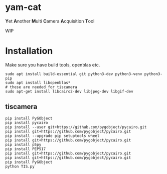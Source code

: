 # yam-cat
**Y**et **A**nother **M**ulti **C**amera **A**cquisition **T**ool

WIP

# Installation

Make sure you have build tools, openblas etc.

```
sudo apt install build-essential git python3-dev python3-venv python3-pip
sudo apt install libopenblas*
# these are needed for tiscamera
sudo apt-get install libcairo2-dev libjpeg-dev libgif-dev
```




## tiscamera

```
pip install PyGObject
pip install pycairo
pip install --user git+https://github.com/pygobject/pycairo.git
pip install git+https://github.com/pygobject/pycairo.git
pip install --upgrade pip setuptools wheel
pip install git+https://github.com/pygobject/pycairo.git
pip install p5py
pip install PEP517
pip install git+https://github.com/pygobject/pycairo.git
pip install git+https://github.com/pygobject/pycairo.git
pip install PyGObject
python TIS.py 
```
